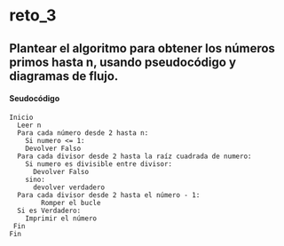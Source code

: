 # reto_3

## Plantear el algoritmo para obtener los números primos hasta n, usando pseudocódigo y diagramas de flujo.

#### Seudocódigo
```
Inicio
  Leer n
  Para cada número desde 2 hasta n:
    Si numero <= 1:
    Devolver Falso
  Para cada divisor desde 2 hasta la raíz cuadrada de numero:
    Si numero es divisible entre divisor:
      Devolver Falso
    sino:
      devolver verdadero
  Para cada divisor desde 2 hasta el número - 1:
        Romper el bucle
  Si es Verdadero:
    Imprimir el número
 Fin
Fin
```
